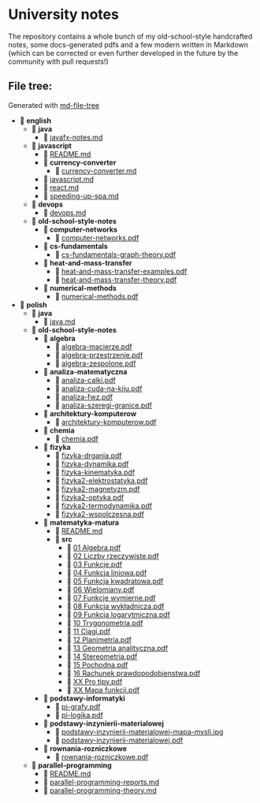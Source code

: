 # University notes
The repository contains a whole bunch of my old-school-style handcrafted notes, some docs-generated pdfs and a few modern written in Markdown (which can be corrected or even further developed in the future by the community with pull requests!)

## File tree:
Generated with [md-file-tree](https://github.com/michalbe/md-file-tree)

- 📂 __english__
  - 📂 __java__
    - 📄 [javafx\-notes.md](english/java/javafx-notes.md)
  - 📂 __javascript__
    - 📄 [README.md](english/javascript/README.md)
    - 📂 __currency\-converter__
      - 📄 [currency\-converter.md](english/javascript/currency-converter/currency-converter.md)
    - 📄 [javascript.md](english/javascript/javascript.md)
    - 📄 [react.md](english/javascript/react.md)
    - 📄 [speeding\-up\-spa.md](english/javascript/speeding-up-spa.md)
  - 📂 __devops__
    - 📄 [devops.md](english/devops/devops.md)
  - 📂 __old\-school\-style\-notes__
    - 📂 __computer\-networks__
      - 📄 [computer\-networks.pdf](english/old-school-style-notes/computer-networks/computer-networks.pdf)
    - 📂 __cs\-fundamentals__
      - 📄 [cs\-fundamentals\-graph\-theory.pdf](english/old-school-style-notes/cs-fundamentals/cs-fundamentals-graph-theory.pdf)
    - 📂 __heat\-and\-mass\-transfer__
      - 📄 [heat\-and\-mass\-transfer\-examples.pdf](english/old-school-style-notes/heat-and-mass-transfer/heat-and-mass-transfer-examples.pdf)
      - 📄 [heat\-and\-mass\-transfer\-theory.pdf](english/old-school-style-notes/heat-and-mass-transfer/heat-and-mass-transfer-theory.pdf)
    - 📂 __numerical\-methods__
      - 📄 [numerical\-methods.pdf](english/old-school-style-notes/numerical-methods/numerical-methods.pdf)
- 📂 __polish__
  - 📂 __java__
    - 📄 [java.md](polish/java/java.md)
  - 📂 __old\-school\-style\-notes__
    - 📂 __algebra__
      - 📄 [algebra\-macierze.pdf](polish/old-school-style-notes/algebra/algebra-macierze.pdf)
      - 📄 [algebra\-przestrzenie.pdf](polish/old-school-style-notes/algebra/algebra-przestrzenie.pdf)
      - 📄 [algebra\-zespolone.pdf](polish/old-school-style-notes/algebra/algebra-zespolone.pdf)
    - 📂 __analiza\-matematyczna__
      - 📄 [analiza\-calki.pdf](polish/old-school-style-notes/analiza-matematyczna/analiza-calki.pdf)
      - 📄 [analiza\-cuda\-na\-kiju.pdf](polish/old-school-style-notes/analiza-matematyczna/analiza-cuda-na-kiju.pdf)
      - 📄 [analiza\-fwz.pdf](polish/old-school-style-notes/analiza-matematyczna/analiza-fwz.pdf)
      - 📄 [analiza\-szeregi\-granice.pdf](polish/old-school-style-notes/analiza-matematyczna/analiza-szeregi-granice.pdf)
    - 📂 __architektury\-komputerow__
      - 📄 [architektury\-komputerow.pdf](polish/old-school-style-notes/architektury-komputerow/architektury-komputerow.pdf)
    - 📂 __chemia__
      - 📄 [chemia.pdf](polish/old-school-style-notes/chemia/chemia.pdf)
    - 📂 __fizyka__
      - 📄 [fizyka\-drgania.pdf](polish/old-school-style-notes/fizyka/fizyka-drgania.pdf)
      - 📄 [fizyka\-dynamika.pdf](polish/old-school-style-notes/fizyka/fizyka-dynamika.pdf)
      - 📄 [fizyka\-kinematyka.pdf](polish/old-school-style-notes/fizyka/fizyka-kinematyka.pdf)
      - 📄 [fizyka2\-elektrostatyka.pdf](polish/old-school-style-notes/fizyka/fizyka2-elektrostatyka.pdf)
      - 📄 [fizyka2\-magnetyzm.pdf](polish/old-school-style-notes/fizyka/fizyka2-magnetyzm.pdf)
      - 📄 [fizyka2\-optyka.pdf](polish/old-school-style-notes/fizyka/fizyka2-optyka.pdf)
      - 📄 [fizyka2\-termodynamika.pdf](polish/old-school-style-notes/fizyka/fizyka2-termodynamika.pdf)
      - 📄 [fizyka2\-wspolczesna.pdf](polish/old-school-style-notes/fizyka/fizyka2-wspolczesna.pdf)
    - 📂 __matematyka\-matura__
      - 📄 [README.md](polish/old-school-style-notes/matematyka-matura/README.md)
      - 📂 __src__
        - 📄 [01 Algebra.pdf](polish/old-school-style-notes/matematyka-matura/src/01%20Algebra.pdf)
        - 📄 [02 Liczby rzeczywiste.pdf](polish/old-school-style-notes/matematyka-matura/src/02%20Liczby%20rzeczywiste.pdf)
        - 📄 [03 Funkcje.pdf](polish/old-school-style-notes/matematyka-matura/src/03%20Funkcje.pdf)
        - 📄 [04 Funkcja liniowa.pdf](polish/old-school-style-notes/matematyka-matura/src/04%20Funkcja%20liniowa.pdf)
        - 📄 [05 Funkcja kwadratowa.pdf](polish/old-school-style-notes/matematyka-matura/src/05%20Funkcja%20kwadratowa.pdf)
        - 📄 [06 Wielomiany.pdf](polish/old-school-style-notes/matematyka-matura/src/06%20Wielomiany.pdf)
        - 📄 [07 Funkcje wymierne.pdf](polish/old-school-style-notes/matematyka-matura/src/07%20Funkcje%20wymierne.pdf)
        - 📄 [08 Funkcja wykładnicza.pdf](polish/old-school-style-notes/matematyka-matura/src/08%20Funkcja%20wyk%C5%82adnicza.pdf)
        - 📄 [09 Funkcja logarytmiczna.pdf](polish/old-school-style-notes/matematyka-matura/src/09%20Funkcja%20logarytmiczna.pdf)
        - 📄 [10 Trygonometria.pdf](polish/old-school-style-notes/matematyka-matura/src/10%20Trygonometria.pdf)
        - 📄 [11 Ciągi.pdf](polish/old-school-style-notes/matematyka-matura/src/11%20Ci%C4%85gi.pdf)
        - 📄 [12 Planimetria.pdf](polish/old-school-style-notes/matematyka-matura/src/12%20Planimetria.pdf)
        - 📄 [13 Geometria analityczna.pdf](polish/old-school-style-notes/matematyka-matura/src/13%20geo%20analityczna.pdf)
        - 📄 [14 Stereometria.pdf](polish/old-school-style-notes/matematyka-matura/src/14%20Stereometria.pdf)
        - 📄 [15 Pochodna.pdf](polish/old-school-style-notes/matematyka-matura/src/15%20Pochodna.pdf)
        - 📄 [16 Rachunek prawdopodobienstwa.pdf](polish/old-school-style-notes/matematyka-matura/src/17%20Rachunek%20prawdopodobienstwa.pdf)
        - 📄 [XX Pro tipy.pdf](polish/old-school-style-notes/matematyka-matura/src/X%20pro%20tipy.pdf)
        - 📄 [XX Mapa funkcji.pdf](polish/old-school-style-notes/matematyka-matura/src/XX%20mapa%20funkcji.pdf)
    - 📂 __podstawy\-informatyki__
      - 📄 [pi\-grafy.pdf](polish/old-school-style-notes/podstawy-informatyki/pi-grafy.pdf)
      - 📄 [pi\-logika.pdf](polish/old-school-style-notes/podstawy-informatyki/pi-logika.pdf)
    - 📂 __podstawy\-inzynierii\-materialowej__
      - 📄 [podstawy\-inzynierii\-materialowej\-mapa\-mysli.jpg](polish/old-school-style-notes/podstawy-inzynierii-materialowej/podstawy-inzynierii-materialowej-mapa-mysli.jpg)
      - 📄 [podstawy\-inzynierii\-materialowej.pdf](polish/old-school-style-notes/podstawy-inzynierii-materialowej/podstawy-inzynierii-materialowej.pdf)
    - 📂 __rownania\-rozniczkowe__
      - 📄 [rownania\-rozniczkowe.pdf](polish/old-school-style-notes/rownania-rozniczkowe/rownania-rozniczkowe.pdf)
  - 📂 __parallel\-programming__
    - 📄 [README.md](polish/parallel-programming/README.md)
    - 📄 [parallel\-programming\-reports.md](polish/parallel-programming/parallel-programming-reports.md)
    - 📄 [parallel\-programming\-theory.md](polish/parallel-programming/parallel-programming-theory.md)
